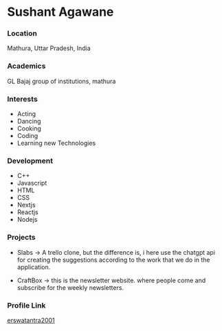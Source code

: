 # Sushant Agawane

### Location

Mathura, Uttar Pradesh, India

### Academics

GL Bajaj group of institutions, mathura

### Interests

- Acting
- Dancing
- Cooking
- Coding
- Learning new Technologies

### Development

- C++
- Javascript
- HTML
- CSS
- Nextjs
- Reactjs
- Nodejs

### Projects

- Slabs -> A trello clone, but the difference is, i here use the chatgpt api for creating the suggestions according to the work that we do in the application.

- CraftBox ->  this is the newsletter website. where people come and subscribe for the weekly newsletters.

### Profile Link

[erswatantra2001](https://github.com/erswatantra2001)